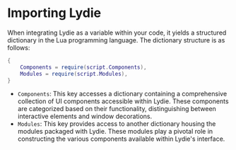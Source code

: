 # Importing Lydie

When integrating Lydie as a variable within your code, it yields a structured dictionary in the Lua programming language. The dictionary structure is as follows:
```lua title="Lydie.luau"
{
    Components = require(script.Components),
    Modules = require(script.Modules),
}
```

- `Components`: This key accesses a dictionary containing a comprehensive collection of UI components accessible within Lydie. These components are categorized based on their functionality, distinguishing between interactive elements and window decorations.
- `Modules`: This key provides access to another dictionary housing the modules packaged with Lydie. These modules play a pivotal role in constructing the various components available within Lydie's interface.